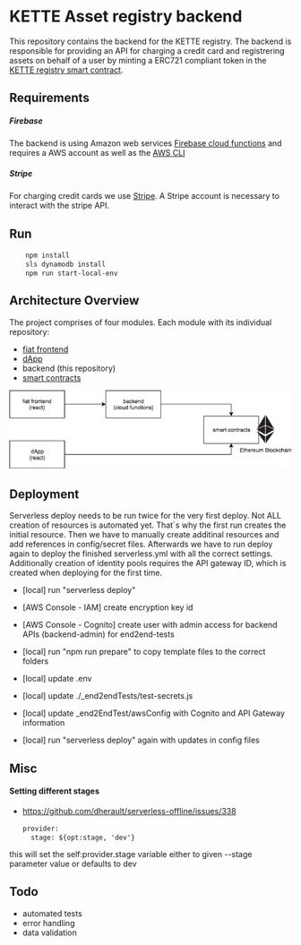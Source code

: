 # KETTE Asset registry backend

This repository contains the backend for the KETTE registry. The backend is responsible for providing an API for charging a credit card and registrering assets on behalf of a user by minting a ERC721 compliant token in the [KETTE registry smart contract](https://github.com/kette-io/nft-asset-registry-dapp).

## Requirements

##### Firebase
The backend is using Amazon web services [Firebase cloud functions](https://aws.amazon.com/) and requires a AWS account as well as the [AWS CLI](https://aws.amazon.com/cli/)

##### Stripe
For charging credit cards we use [Stripe](https://stripe.com/). A Stripe account is necessary to interact with the stripe API.

## Run
        npm install
        sls dynamodb install
        npm run start-local-env

## Architecture Overview

The project comprises of four modules. Each module with its individual repository:

- [fiat frontend](https://github.com/kette-io/nft-asset-registry-fiat-frontend)
- [dApp](https://github.com/kette-io/nft-asset-registry-dapp)
- backend (this repository)
- [smart contracts](https://github.com/kette-io/nft-asset-registry-smart-contracts)

![Architecture Overview](https://github.com/kette-io/nft-asset-registry-fiat-frontend/raw/master/readMeImages/architectureOverview.jpg)

## Deployment

Serverless deploy needs to be run twice for the very first deploy. Not ALL creation of resources is automated yet. That´s why the first run creates the initial resource. Then we have to manually create additinal resources and add references in config/secret files. Afterwards we have to run deploy again to deploy the finished serverless.yml with all the correct settings. Additionally creation of identity pools requires the API gateway ID, which is created when deploying for the first time.

- [local] run "serverless deploy"
- [AWS Console - IAM] create encryption key id
- [AWS Console - Cognito] create user with admin access for backend APIs (backend-admin) for end2end-tests
- [local] run "npm run prepare" to copy template files to the correct folders
- [local] update .env
- [local] update ./_end2endTests/test-secrets.js
- [local] update _end2EndTest/awsConfig with Cognito and API Gateway information

- [local] run "serverless deploy" again with updates in config files

## Misc

#### Setting different stages
- https://github.com/dherault/serverless-offline/issues/338

      provider:
        stage: ${opt:stage, 'dev'}
this will set the self:provider.stage variable either to given --stage parameter value or defaults to dev

## Todo
- automated tests
- error handling
- data validation
